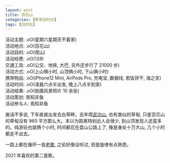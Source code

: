 ```yaml
---
layout: post
title: 百花山
categories: [默写旧时光]
tags: [旧时光]
---
```


活动主题: .oO(星期六星期天不着家)   
活动地点: .oO(百花山)   
活动目的: .oO(爬山)   
活动经费: .oO(128)   
交通工具: .oO(公交、地铁, 大巴, 另外还步行了 21000 步)  
活动方式: .oO(上山俩小时, 山顶俩小时, 下山俩小时)  
携带物品: .oO(iPhone12 Mini, AirPods Pro, 充电宝, 数据线, 若饭饼干, 海之言)  
活动时间: .oO(凌晨六点半出发, 晚上八点半到家)  
活动结果: .oO(拍摄风景照片 10 余张)  
活动策划: 焉知非鱼   
活动参与人: 焉知非鱼   

废话不多说, 下车直接出发去白草畔。去年爬[武功山](https://ohmyfish.github.io/2020/08/爬山/), 也有类似的草甸, 只是百花山的草甸没有 960 平方那么大。本以为距离特别远人会很少, 到山顶发现人还蛮多的。纯游玩也就俩个小时, 时间都花在盘山公路上了, 像是身处十万大山, 几个小时都走不出去。

一路上都在循环一首[老歌](http://music.163.com/song?id=213707&userid=2539497), 之前好像没听过, 但是旋律有点熟悉。

2021 年喜欢的第二首歌。